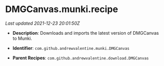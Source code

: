 # DMGCanvas.munki.recipe

_Last updated 2021-12-23 20:01:50Z_

- **Description**: Downloads and imports the latest version of DMGCanvas to Munki.

- **Identifier**: `com.github.andrewvalentine.munki.DMGCanvas`

- **Parent Recipes**: `com.github.andrewvalentine.download.DMGCanvas`
